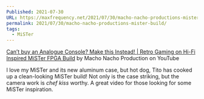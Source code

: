 ```yaml
---
Published: 2021-07-30
URL: https://maxfrequency.net/2021/07/30/macho-nacho-productions-mister-build/
permalink: 2021/07/30/macho-nacho-productions-mister-build/
tags:
  - MiSTer
---
```

[Can’t buy an Analogue Console? Make this Instead! | Retro Gaming on Hi-Fi Inspired MiSTer FPGA Build](https://www.youtube.com/watch?v=gjTTR7G-uSw) by Macho Nacho Production on YouTube

I love my MiSTer and its new aluminum case, but hot dog, Tito has cooked up a clean-looking MiSTer build! Not only is the case striking, but the camera work is *chef kiss* worthy. A great video for those looking for some MiSTer inspiration.